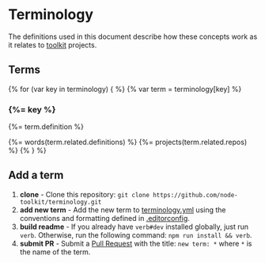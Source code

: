 # Terminology

The definitions used in this document describe how these concepts work as it relates to [toolkit](https://github.com/toolkit) projects.

<!-- toc -->

## Terms

{% for (var key in terminology) { %}
{% var term = terminology[key] %}
### {%= key %}
{%= term.definition %}

{%= words(term.related.definitions) %}
{%= projects(term.related.repos) %}
{% } %}

## Add a term

1. **clone** - Clone this repository: `git clone https://github.com/node-toolkit/terminology.git`
1. **add new term** - Add the new term to [terminology.yml](./terminology.yml) using the conventions and formatting defined in [.editorconfig](.editorconfig).
1. **build readme** - If you already have `verb#dev` installed globally, just run `verb`. Otherwise, run the following command: `npm run install && verb`.
1. **submit PR** - Submit a [Pull Request]() with the title: `new term: *` where `*` is the name of the term.
